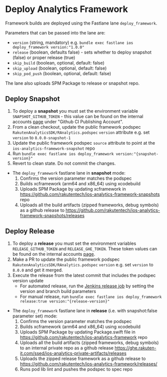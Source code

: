 # Deploy Analytics Framework

Framework builds are deployed using the Fastlane lane `deploy_framework`. 

Parameters that can be passed into the lane are:

* `version` (string, mandatory) e.g. `bundle exec fastlane ios deploy_framework version:"1.0.0"`
* `release` (boolean, defaults false) - sets whether to deploy snapshot (false) or proper release (true)
* `skip_build` (boolean, optional, default: false)
* `skip_upload` (boolean, optional, default: false)
* `skip_pod_push` (boolean, optional, default: false)

The lane also uploads SPM Package to release or snapshot repo.

## Deploy Snapshot

1. To deploy a **snapshot** you must set the environment variable `SNAPSHOT_GITHUB_TOKEN` - this value can be found on the internal accounts [page](https://confluence.rakuten-it.com/confluence/display/MTSD/Internal+accounts+for+SDK+Team) under "Github CI Publishing Account".
1. From a clean checkout, update the public framework podspec `RakutenAnalyticsSDK/RAnalytics.podspec` `version` attribute e.g. set `version` to `8.0.0-snapshot-1`
1. Update the public framework podspec `source` attribute to point at the `ios-analytics-framework-snapshot` repo
1. Run `bundle exec fastlane ios deploy_framework version:"{snapshot-version}"`
1. Revert to clean state. Do not commit the changes.

* The `deploy_framework` fastlane lane in **snapshot** mode:
    1. Confirms the version parameter matches the podspec
    1. Builds xcframework (arm64 and x86_64) using xcodebuild
    1. Uploads SPM Package by updating xcframework in https://github.com/rakutentech/ios-analytics-framework-snapshots repo
    1. Uploads all the build artifacts (zipped frameworks, debug symbols) as a github release to https://github.com/rakutentech/ios-analytics-framework-snapshots/releases

## Deploy Release

1. To deploy a **release** you must set the environment variables `RELEASE_GITHUB_TOKEN` and `RELEASE_GHE_TOKEN`. These token values can be found on the internal accounts [page](https://confluence.rakuten-it.com/confluence/display/MTSD/Internal+accounts+for+SDK+Team).
1. Make a PR to update the public framework podspec `RakutenAnalyticsSDK/RAnalytics.podspec` `version` e.g. set `version` to `8.0.0` and get it merged.
1. Execute the release from the latest commit that includes the podspec version update
    * For automated release, run the [Jenkins release job](http://jenkins-mtsd.rakuten-it.com/job/sdk/job/public-analytics/) by setting the version and branch build parameters
    * For manual release, run `bundle exec fastlane ios deploy_framework release:true version:"{release-version}"`

* The `deploy_framework` fastlane lane in **release** (i.e. with snapshot:false parameter set) mode:
    1. Confirms the version parameter matches the podspec
    1. Builds xcframework (arm64 and x86_64) using xcodebuild
    1. Uploads SPM Package by updating Package.swift file in https://github.com/rakutentech/ios-analytics-framework repo
    1. Uploads all the build artifacts (zipped frameworks, debug symbols) to an internal private repo as a github release https://ghe.rakuten-it.com/ssed/ios-analytics-private-artifacts/releases
    1. Uploads the zipped release framework as a github release to https://github.com/rakutentech/ios-analytics-framework/releases/
    1. Runs pod lib lint and pushes the podspec to spec repo